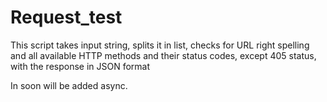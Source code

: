 # Request_test

This script takes input string, splits it in list, checks for URL right spelling and all available 
HTTP methods and their status codes, except 405 status, with the response in JSON format 

In soon will be added async.

